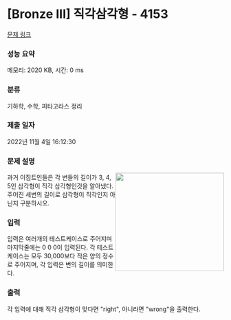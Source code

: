 # [Bronze III] 직각삼각형 - 4153 

[문제 링크](https://www.acmicpc.net/problem/4153) 

### 성능 요약

메모리: 2020 KB, 시간: 0 ms

### 분류

기하학, 수학, 피타고라스 정리

### 제출 일자

2022년 11월 4일 16:12:30

### 문제 설명

<p><img alt="" src="https://www.acmicpc.net/upload/images3/rope-triangle.gif" style="float:right; height:229px; width:252px"> 과거 이집트인들은 각 변들의 길이가 3, 4, 5인 삼각형이 직각 삼각형인것을 알아냈다. 주어진 세변의 길이로 삼각형이 직각인지 아닌지 구분하시오.</p>

### 입력 

 <p>
	입력은 여러개의 테스트케이스로 주어지며 마지막줄에는 0 0 0이 입력된다. 각 테스트케이스는 모두 30,000보다 작은 양의 정수로 주어지며, 각 입력은 변의 길이를 의미한다.
</p>

### 출력 

 <p>각 입력에 대해 직각 삼각형이 맞다면 "right", 아니라면 "wrong"을 출력한다.</p>

